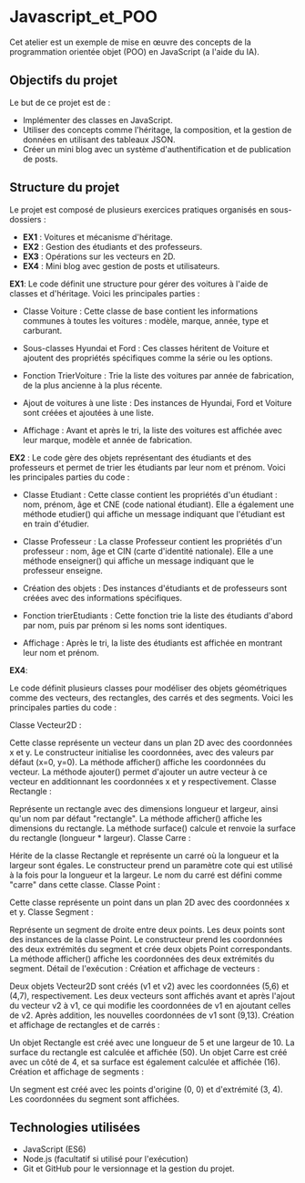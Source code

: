 # Javascript_et_POO

Cet atelier est un exemple de mise en œuvre des concepts de la programmation orientée objet (POO) en JavaScript (a l'aide du IA).

## Objectifs du projet

Le but de ce projet est de :
- Implémenter des classes en JavaScript.
- Utiliser des concepts comme l'héritage, la composition, et la gestion de données en utilisant des tableaux JSON.
- Créer un mini blog avec un système d'authentification et de publication de posts.

## Structure du projet

Le projet est composé de plusieurs exercices pratiques organisés en sous-dossiers :

- **EX1** : Voitures et mécanisme d'héritage.
- **EX2** : Gestion des étudiants et des professeurs.
- **EX3** : Opérations sur les vecteurs en 2D.
- **EX4** : Mini blog avec gestion de posts et utilisateurs.

**EX1**:
Le code définit une structure pour gérer des voitures à l'aide de classes et d'héritage. Voici les principales parties :

- Classe Voiture : Cette classe de base contient les informations communes à toutes les voitures : modèle, marque, année, type et carburant.

- Sous-classes Hyundai et Ford : Ces classes héritent de Voiture et ajoutent des propriétés spécifiques comme la série ou les options.

- Fonction TrierVoiture : Trie la liste des voitures par année de fabrication, de la plus ancienne à la plus récente.

<!-- La fonction TrierVoiture prend un tableau de voitures (ListeVoiture) en argument et trie ce tableau par année de fabrication, du plus ancien au plus récent. Elle utilise la méthode sort() avec une fonction de comparaison qui compare les années de chaque voiture.

javascript
Copier
function TrierVoiture(ListeVoiture) {
    return ListeVoiture.sort((a, b) => a.annee - b.annee); 
} -->

- Ajout de voitures à une liste : Des instances de Hyundai, Ford et Voiture sont créées et ajoutées à une liste.

- Affichage : Avant et après le tri, la liste des voitures est affichée avec leur marque, modèle et année de fabrication.





**EX2** :
Le code gère des objets représentant des étudiants et des professeurs et permet de trier les étudiants par leur nom et prénom. Voici les principales parties du code :

- Classe Etudiant : Cette classe contient les propriétés d'un étudiant : nom, prénom, âge et CNE (code national étudiant). Elle a également une méthode etudier() qui affiche un message indiquant que l'étudiant est en train d'étudier.

- Classe Professeur : La classe Professeur contient les propriétés d'un professeur : nom, âge et CIN (carte d'identité nationale). Elle a une méthode enseigner() qui affiche un message indiquant que le professeur enseigne.

- Création des objets : Des instances d'étudiants et de professeurs sont créées avec des informations spécifiques.

- Fonction trierEtudiants : Cette fonction trie la liste des étudiants d'abord par nom, puis par prénom si les noms sont identiques.
<!-- La fonction trierEtudiants permet de trier un tableau d'objets Etudiant en fonction de leur nom, puis de leur prénom si les noms sont identiques. Voici l'analyse détaillée :

Fonction :

function trierEtudiants(liste) {
    return liste.sort((a, b) => {
        if (a.nom === b.nom) {
            return a.prenom.localeCompare(b.prenom); 
        }
        return a.nom.localeCompare(b.nom); 
    });
}
Explication ligne par ligne :
liste.sort(...) :

La méthode sort() de JavaScript est utilisée pour trier un tableau. Elle prend en argument une fonction de comparaison.
Cette fonction est responsable de la logique de tri : elle compare deux éléments (a et b) à la fois et retourne un nombre déterminant l'ordre des éléments.
Fonction de comparaison (a, b) => {...} :

Cette fonction compare deux objets a et b qui représentent des instances de la classe Etudiant. Les éléments a et b sont extraits du tableau liste lors de l'exécution de la méthode sort().
if (a.nom === b.nom) :

On commence par vérifier si les noms des deux étudiants sont identiques.
Si les noms sont identiques (a.nom === b.nom), cela signifie qu'on doit comparer les prénoms pour savoir quel étudiant vient en premier.
return a.prenom.localeCompare(b.prenom) :

Si les noms sont identiques, on utilise localeCompare() pour comparer les prénoms (a.prenom et b.prenom).
localeCompare() est une méthode qui compare des chaînes de caractères et retourne :
Un nombre négatif si la chaîne a.prenom est avant b.prenom dans l'ordre lexicographique.
Un nombre positif si a.prenom vient après b.prenom.
0 si les prénoms sont identiques.
return a.nom.localeCompare(b.nom) :

Si les noms des étudiants ne sont pas identiques, on compare simplement les noms (a.nom et b.nom) avec localeCompare().
Le résultat de localeCompare() pour les noms va déterminer l'ordre :
Un nombre négatif signifie que a.nom vient avant b.nom.
Un nombre positif signifie que a.nom vient après b.nom.
0 signifie que les noms sont identiques, ce qui n'arrivera pas ici puisqu'on a déjà comparé les prénoms dans le cas où les noms sont égaux. -->


- Affichage : Après le tri, la liste des étudiants est affichée en montrant leur nom et prénom.

**EX4**:

Le code définit plusieurs classes pour modéliser des objets géométriques comme des vecteurs, des rectangles, des carrés et des segments. Voici les principales parties du code :

Classe Vecteur2D :

Cette classe représente un vecteur dans un plan 2D avec des coordonnées x et y.
Le constructeur initialise les coordonnées, avec des valeurs par défaut (x=0, y=0).
La méthode afficher() affiche les coordonnées du vecteur.
La méthode ajouter() permet d'ajouter un autre vecteur à ce vecteur en additionnant les coordonnées x et y respectivement.
Classe Rectangle :

Représente un rectangle avec des dimensions longueur et largeur, ainsi qu'un nom par défaut "rectangle".
La méthode afficher() affiche les dimensions du rectangle.
La méthode surface() calcule et renvoie la surface du rectangle (longueur * largeur).
Classe Carre :

Hérite de la classe Rectangle et représente un carré où la longueur et la largeur sont égales.
Le constructeur prend un paramètre cote qui est utilisé à la fois pour la longueur et la largeur.
Le nom du carré est défini comme "carre" dans cette classe.
Classe Point :

Cette classe représente un point dans un plan 2D avec des coordonnées x et y.
Classe Segment :

Représente un segment de droite entre deux points. Les deux points sont des instances de la classe Point.
Le constructeur prend les coordonnées des deux extrémités du segment et crée deux objets Point correspondants.
La méthode afficher() affiche les coordonnées des deux extrémités du segment.
Détail de l'exécution :
Création et affichage de vecteurs :

Deux objets Vecteur2D sont créés (v1 et v2) avec les coordonnées (5,6) et (4,7), respectivement.
Les deux vecteurs sont affichés avant et après l'ajout du vecteur v2 à v1, ce qui modifie les coordonnées de v1 en ajoutant celles de v2. Après addition, les nouvelles coordonnées de v1 sont (9,13).
Création et affichage de rectangles et de carrés :

Un objet Rectangle est créé avec une longueur de 5 et une largeur de 10. La surface du rectangle est calculée et affichée (50).
Un objet Carre est créé avec un côté de 4, et sa surface est également calculée et affichée (16).
Création et affichage de segments :

Un segment est créé avec les points d'origine (0, 0) et d'extrémité (3, 4). Les coordonnées du segment sont affichées.


## Technologies utilisées

- JavaScript (ES6)
- Node.js (facultatif si utilisé pour l'exécution)
- Git et GitHub pour le versionnage et la gestion du projet.